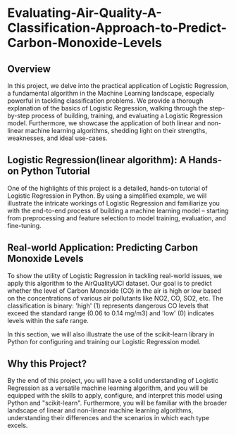 # Evaluating-Air-Quality-A-Classification-Approach-to-Predict-Carbon-Monoxide-Levels

## Overview

In this project, we delve into the practical application of Logistic Regression, a fundamental algorithm in the Machine Learning landscape, especially powerful in tackling classification problems. We provide a thorough explanation of the basics of Logistic Regression, walking through the step-by-step process of building, training, and evaluating a Logistic Regression model. Furthermore, we showcase the application of both linear and non-linear machine learning algorithms, shedding light on their strengths, weaknesses, and ideal use-cases.

## Logistic Regression(linear algorithm): A Hands-on Python Tutorial
One of the highlights of this project is a detailed, hands-on tutorial of Logistic Regression in Python. By using a simplified example, we will illustrate the intricate workings of Logistic Regression and familiarize you with the end-to-end process of building a machine learning model – starting from preprocessing and feature selection to model training, evaluation, and fine-tuning.

## Real-world Application: Predicting Carbon Monoxide Levels
To show the utility of Logistic Regression in tackling real-world issues, we apply this algorithm to the AirQualityUCI dataset. Our goal is to predict whether the level of Carbon Monoxide (CO) in the air is high or low based on the concentrations of various air pollutants like NO2, CO, SO2, etc. The classification is binary: 'high' (1) represents dangerous CO levels that exceed the standard range (0.06 to 0.14 mg/m3) and 'low' (0) indicates levels within the safe range.

In this section, we will also illustrate the use of the scikit-learn library in Python for configuring and training our Logistic Regression model.

## Why this Project?
By the end of this project, you will have a solid understanding of Logistic Regression as a versatile machine learning algorithm, and you will be equipped with the skills to apply, configure, and interpret this model using Python and "scikit-learn". Furthermore, you will be familiar with the broader landscape of linear and non-linear machine learning algorithms, understanding their differences and the scenarios in which each type excels.
